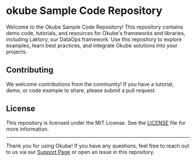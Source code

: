 # okube Sample Code Repository

Welcome to the Okube Sample Code Repository! This repository contains demo code,
tutorials, and resources for Okube's frameworks and libraries, including Laktory,
our DataOps framework. Use this repository to explore examples, learn best
practices, and integrate Okube solutions into your projects.

## Contributing

We welcome contributions from the community! If you have a tutorial, demo, or 
code example to share, please submit a pull request.

## License

This repository is licensed under the MIT License. See the [LICENSE](./LICENSE)
file for more information.

---

Thank you for using Okube! If you have any questions, feel free to reach out to
us via our [Support Page](https://www.okube.ai/contact) or open an issue in this
repository.

